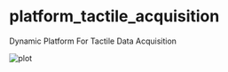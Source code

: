# platform_tactile_acquisition
Dynamic Platform For Tactile Data Acquisition

![plot](./IMG/platform.png)
